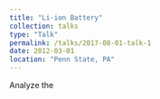```yaml
---
title: "Li-ion Battery"
collection: talks
type: "Talk"
permalink: /talks/2017-08-01-talk-1
date: 2012-03-01
location: "Penn State, PA"
---
```

Analyze the 
